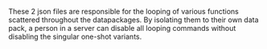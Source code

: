 These 2 json files are responsible for the looping of
various functions scattered throughout the datapackages.
By isolating them to their own data pack, a person in a 
server can disable all looping commands without disabling
the singular one-shot variants.
